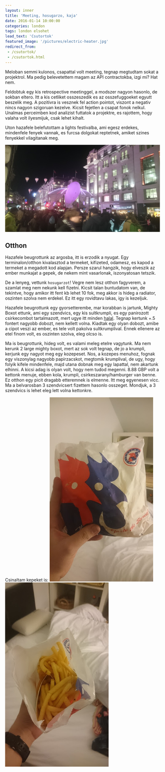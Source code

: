 ```yaml
---
layout: inner
title: 'Meeting, hosugarzo, kaja'
date: 2016-01-14 10:00:00
categories: london
tags: london elsohet
lead_text: 'Csutortok'
featured_image: '/pictures/electric-heater.jpg'
redirect_from:
 - /csutortok/
 - /csutortok.html
---
```


Meloban semmi kulonos, csapattal volt meeting, tegnap megtudtam sokat a projektrol. Ma pedig belevetettem magam az API contractokba, izgi mi? Hat nem.

Feldobtuk egy kis retrospective meetinggel, a modszer nagyon hasonlo, de sokban eltero. Itt a kis cetliket osszeszedik es az osszefuggoeket egyutt beszelik meg. A pozitivra is vesznek fel action pointot, viszont a negativ nincs nagyon szigoruan kezelve. Kicsit fejetlen a csapat fonok nelkul. Unalmas perceimben kod analizist futtatok a projektre, es rajottem, hogy valaha volt ilyesmijuk, csak lehet kihalt.

Uton hazafele belefutottam a lights festivalba, ami egesz erdekes, mindenfele fenyek vannak, es furcsa dolgokat reptetnek, amiket szines fenyekkel vilagitanak meg.

![Ez meg mi?](/pictures/vilagitas.jpg)

## Otthon
Hazafele beugrottunk az argosba, itt is erzodik a nyugat. Egy terminalon/otthon kivalasztod a termeket, kifizeted, odamesz, es kapod a termeket a megadott kod alapjan. Persze szarul hangzik, hogy elveszik az ember munkajat a gepek, de nekem mint vasarlonak, iszonyatosan tetszik.

De a lenyeg, vettunk `hosugarzot`! Vegre nem lesz otthon fagyverem, a szamlat meg nem nekunk kell fizetni. Kicsit talan buntudatom van, de tekintve, hogy amikor itt fent kb lehet 10 fok, meg akkor is hideg a radiator, oszinten szolva nem erdekel. Ez itt egy rovidtavu lakas, igy is kezeljuk.

Hazafele beugrottunk egy gyorsetterembe, mar korabban is jartunk, Mighty Boxot ettunk, ami egy szendvics, egy kis sultkrumpli, es egy panirozott csirkecombot tartalmazott, mert ugye itt minden [halal](https://hu.wikipedia.org/wiki/Halal_%C3%A9tkez%C3%A9s). Tegnap kertunk +.5 fontert nagyobb dobozt, nem kellett volna. Kiadtak egy olyan dobozt, amibe a cipot veszi az ember, es tele volt pakolva sultkrumplival. Ennek ellenere az etel finom volt, es oszinten szolva, eleg olcso is.

Ma is beugrottunk, hideg volt, es valami meleg etelre vagytunk. Ma nem kerunk 2 large mighty boxot, mert az sok volt tegnap, de jo a krumpli, kerjunk egy nagyot meg egy kozepeset. Nos, a kozepes menuhoz, fognak egy viszonylag nagyobb papirzacskot, megtomik krumplival, de ugy, hogy folyik kifele mindenfele, majd utana dobnak meg egy lapattal, nem akartunk elhinni. A kicsi adag is olyan volt, hogy nem tudod megenni. 8.88 GBP volt a kettonk menuje, ebben kola, krumpli, csirkeszarany/hamburger van benne. Ez otthon egy picit dragabb etteremnek is elmenne. Itt meg egyenesen vicc. Ma a belvarosban 3 szendvicsert fizettem hasonlo osszeget. Mondjuk, a 3 szendvics is lehet eleg lett volna kettonkre.

Csinaltam kepeket is:
![Kezemben tartom, hogy erezzetek a mereteket](/pictures/sultkrumpli-meret.jpg)
![Kezemben tartom, hogy erezzetek a mereteket](/pictures/sultkrumpli-bent.jpg)




